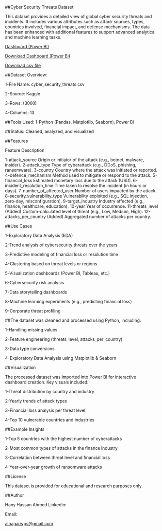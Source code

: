 ##Cyber Security Threats Dataset

This dataset provides a detailed view of global cyber security threats and incidents. It includes various attributes such as attack sources, types, countries involved, financial impact, and defense mechanisms. The data has been enhanced with additional features to support advanced analytical and machine learning tasks.

[Dashboard (Power BI)](project%203/2025-05-08%20(1).png)

[Download Dashboard (Power BI)](project%203/Global_Cybersecurity_Threats_Power%20BI.pbip)

[Download csv file]()

##Dataset Overview:

1-File Name: cyber_security_threats.csv

2-Source: Kaggle

3-Rows: (3000)

4-Columns: 13

##Tools Used:
1-Python (Pandas, Matplotlib, Seaborn), Power BI

##Status:
Cleaned, analyzed, and visualized


##Features

Feature	Description

1-attack_source	Origin or initiator of the attack (e.g., botnet, malware, insider).
2-attack_type	Type of cyberattack (e.g., DDoS, phishing, ransomware).
3-country	Country where the attack was initiated or reported.
4-defence_mechanism	Method used to mitigate or respond to the attack.
5-financial_loss	Estimated monetary loss due to the attack (USD).
6-incident_resolution_time	Time taken to resolve the incident (in hours or days).
7-number_of_affected_user	Number of users impacted by the attack.
8-security_vulnerability_type	Vulnerability exploited (e.g., SQL injection, zero-day, misconfiguration).
9-target_industry	Industry affected (e.g., finance, healthcare, education).
10-year	Year of occurrence.
11-threats_level (Added)	Custom-calculated level of threat (e.g., Low, Medium, High).
12-attacks_per_country (Added)	Aggregated number of attacks per country.


##Use Cases

1-Exploratory Data Analysis (EDA)

2-Trend analysis of cybersecurity threats over the years

3-Predictive modeling of financial loss or resolution time

4-Clustering based on threat levels or regions

5-Visualization dashboards (Power BI, Tableau, etc.)

6-Cybersecurity risk analysis

7-Data storytelling dashboards

8-Machine learning experiments (e.g., predicting financial loss)

9-Corporate threat profiling


##The dataset was cleaned and processed using Python, including:

1-Handling missing values

2-Feature engineering (threats_level, attacks_per_country)

3-Data type conversions

4-Exploratory Data Analysis using Matplotlib & Seaborn


##Visualization

The processed dataset was imported into Power BI for interactive dashboard creation. Key visuals included:

1-Threat distribution by country and industry

2-Yearly trends of attack types

3-Financial loss analysis per threat level

4-Top 10 vulnerable countries and industries




##Example Insights

1-Top 5 countries with the highest number of cyberattacks

2-Most common types of attacks in the finance industry

3-Correlation between threat level and financial loss

4-Year-over-year growth of ransomware attacks


##License

This dataset is provided for educational and research purposes only.

##Author

Hany Hassan Ahmed
LinkedIn:


Email:

alnagarwps@gmail.com
